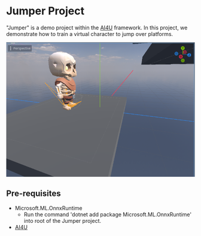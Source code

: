 # Jumper Project

"Jumper" is a demo project within the [AI4U](https://github.com/gilzamir18/ai4u) framework. In this project, we demonstrate how to train a virtual character to jump over platforms.

![](docimg/fig1.png)


## Pre-requisites

* Microsoft.ML.OnnxRuntime
	- Run the command 'dotnet add package Microsoft.ML.OnnxRuntime' into root of the Jumper project.
* [AI4U](https://github.com/gilzamir18/ai4u)

